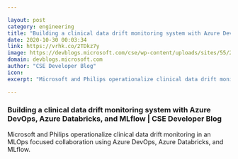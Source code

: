 ```yaml
---

layout: post
category: engineering
title: "Building a clinical data drift monitoring system with Azure DevOps, Azure Databricks, and MLflow"
date: 2020-10-30 00:03:34
link: https://vrhk.co/2TDkz7y
image: https://devblogs.microsoft.com/cse/wp-content/uploads/sites/55/2020/10/splash_smaller.png
domain: devblogs.microsoft.com
author: "CSE Developer Blog"
icon: 
excerpt: "Microsoft and Philips operationalize clinical data drift monitoring in an MLOps focused collaboration using Azure DevOps, Azure Databricks, and MLflow."

---
```


### Building a clinical data drift monitoring system with Azure DevOps, Azure Databricks, and MLflow | CSE Developer Blog

Microsoft and Philips operationalize clinical data drift monitoring in an MLOps focused collaboration using Azure DevOps, Azure Databricks, and MLflow.